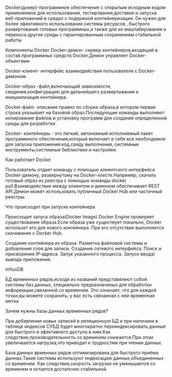 Docker(докер)-программное обеспечение с открытым исходным кодом применяемое для использования,
тестирования,доставки и запуска веб-приложений в средах с подержкой контейнеризации.
Он нужен для более эфективного использования системы ресурсов ,
быстрого развертования готовых программных,а также для их маштабирования и переноса другие среды с гарантированным сохранением стабильной работы 

Компоненты Docker 
Docker-демон- сервер контейнеров,входящий в состав 
программных средств Docker.Демон управляет
Docker-объектами

Docker-клиент- интерфейс взаимодействия пользователя с Docker-демоном.

Docker-образ -файл,включающий 
зависимости, сведения,конфигурацию для дальнейшего 
развертывания и инициализация контейнера.

Docker-файл- описание правил по сборке
образа,в котором первая строка указывает на базовой 
образ.Последующие команды выполняют копирование
файлов и установку программ для создания 
определенной среды для разработки 

Docker- контейнеры - это легкий,
автономный исполняемый пакет программного 
обеспечения,который включает в себя все необходимое
для запуска приложения:код,среду выполнения,
системные инструменты,системные библиотеки и настройки.

Как работает Docker

Пользователь отдает команду с помощью 
клиентского интерфейса Docker-демону,
развернутому на Docker-хоесте.Например,
скачать готовый образ из реестра
с помощью команды docker pull.Взаимодействие
между клиентом и демоном обеспечивает
REST API.Демон может использовать публичный Docker Hub или частичный реестры.

Что происходит при запуске контейнера

Происходит запуск образа(Docker Image)
Docker Engine проверяет существование
образа.Если образа уже существует локально,
Docker использет его для нового контейнера.
При его отсутствие выполняется скачивание с
Docker Hub.

Создание контейнера из образа.
Разметка файловой системы и добовления слоя
для записи.
Создание сетевого интерфейса.
Поиск и присворение IP-адреса.
Запук указанного процесса.
Запуск ввода/вывода приложения.

InfluxDB

БД временных рядов,исходя из названий представяляют собой системы баз данных,
специально предназначеных для обработки информации,связанной со временем.
Это означает, что для каждой точки,вы можете сохранить, у вас есть связанная с  ней временная метка

Зачем нужны базы данных временных рядов?

При добавлении новых записей в
реляционную БД и при наличиии в таблице 
индексов СУБД будет многократно 
переиндексировать данные для быстрого и
эфективного доступа в ним.Как 
следствие,производительность со 
временем снижается.При этом
увеличвается нагрузка,что приводит к 
трудностям при чтении данных.

База данных врменных рядов
оптимизирована для быстрого приёма
дыннах.Такие системы используют 
индексацию данных,объединенных со временем.
Как следствие,скорость загрузки
не уменьшается со временем и остается 
достаточно стабильной.
